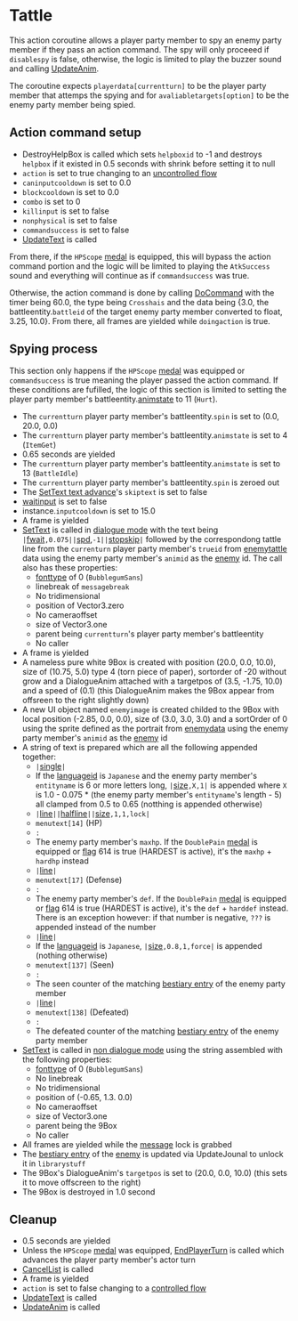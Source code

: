# Tattle
This action coroutine allows a player party member to spy an enemy party member if they pass an action command. The spy will only proceeed if `disablespy` is false, otherwise, the logic is limited to play the buzzer sound and calling [UpdateAnim](../../Visual%20rendering/UpdateAnim.md).

The coroutine expects `playerdata[currentturn]` to be the player party member that attemps the spying and for `avaliabletargets[option]` to be the enemy party member being spied.

## Action command setup

- DestroyHelpBox is called which sets `helpboxid` to -1 and destroys `helpbox` if it existed in 0.5 seconds with shrink before setting it to null
- `action` is set to true changing to an [uncontrolled flow](../Update%20flows/Uncontrolled%20flow.md)
- `caninputcooldown` is set to 0.0
- `blockcooldown` is set to 0.0
- `combo` is set to 0
- `killinput` is set to false
- `nonphysical` is set to false
- `commandsuccess` is set to false
- [UpdateText](../../Visual%20rendering/UpdateText.md) is called

From there, if the `HPScope` [medal](../../../Enums%20and%20IDs/Medal.md) is equipped, this will bypass the action command portion and the logic will be limited to playing the `AtkSuccess` sound and everything will continue as if `commandsuccess` was true.

Otherwise, the action command is done by calling [DoCommand](../../DoCommand.md) with the timer being 60.0, the type being `Crosshais` and the data being {3.0, the battleentity.`battleid` of the target enemy party member converted to float, 3.25, 10.0}. From there, all frames are yielded while `doingaction` is true.

## Spying process
This section only happens if the `HPScope` [medal](../../../Enums%20and%20IDs/Medal.md) was equipped or `commandsuccess` is true meaning the player passed the action command. If these conditions are fufilled, the logic of this section is limited to setting the player party member's battleentity.[animstate](../../../Entities/EntityControl/Animations/animstate.md) to 11 (`Hurt`).

- The `currentturn` player party member's battleentity.`spin` is set to (0.0, 20.0, 0.0)
- The `currentturn` player party member's battleentity.`animstate` is set to 4 (`ItemGet`)
- 0.65 seconds are yielded
- The `currentturn` player party member's battleentity.`animstate` is set to 13 (`BattleIdle`)
- The `currentturn` player party member's battleentity.`spin` is zeroed out
- The [SetText text advance](../../../SetText/Related%20Systems/Text%20advance.md)'s `skiptext` is set to false
- [waitinput](../../../SetText/Notable%20states.md#waitinput) is set to false
- instance.`inputcooldown` is set to 15.0
- A frame is yielded
- [SetText](../../../SetText/SetText.md) is called in [dialogue mode](../../../SetText/Dialogue%20mode.md#dialogue-mode) with the text being `|`[fwait](../../../SetText/Individual%20commands/Fwait.md)`,0.075||`[spd](../../../SetText/Individual%20commands/Spd.md),`-1||`[stopskip](../../../SetText/Individual%20commands/Stopskip.md)`|` followed by the correspondong tattle line from the `currenturn` player party member's `trueid` from [enemytattle](../../../TextAsset%20Data/Enemies%20data.md#enemytattle-data) data using the enemy party member's `animid` as the [enemy](../../../Enums%20and%20IDs/Enemies.md) id. The call also has these properties:
    - [fonttype](../../../SetText/Notable%20states.md#fonttype) of 0 (`BubblegumSans`)
    - linebreak of `messagebreak`
    - No tridimensional
    - position of Vector3.zero
    - No cameraoffset
    - size of Vector3.one
    - parent being `currentturn`'s player party member's battleentity
    - No caller
- A frame is yielded
- A nameless pure white 9Box is created with position (20.0, 0.0, 10.0), size of (10.75, 5.0) type 4 (torn piece of paper), sortorder of -20 without grow and a DialogueAnim attached with a targetpos of (3.5, -1.75, 10.0) and a speed of (0.1) (this DialogueAnim makes the 9Box appear from offsreen to the right slightly down)
- A new UI object named `enemyimage` is created childed to the 9Box with local position (-2.85, 0.0, 0.0), size of (3.0, 3.0, 3.0) and a sortOrder of 0 using the sprite defined as the portrait from [enemydata](../../../TextAsset%20Data/Enemies%20data.md#about-the-portrait-srpite-index) using the enemy party member's `animid` as the [enemy](../../../Enums%20and%20IDs/Enemies.md) id
- A string of text is prepared which are all the following appended together:
    - `|`[single](../../../SetText/Individual%20commands/Single.md)`|`
    - If the [languageid](../../../SetText/languageid.md) is `Japanese` and the enemy party member's `entityname` is 6 or more letters long, `|`[size](../../../SetText/Individual%20commands/size.md)`,X,1|` is appended where `X` is 1.0 - 0.075 * (the enemy party member's `entityname`'s length - 5) all clamped from 0.5 to 0.65 (notthing is appended otherwise)
    - `|`[line](../../../SetText/Individual%20commands/Line.md)`||`[halfline](../../../SetText/Individual%20commands/Halfline.md)`||`[size](../../../SetText/Individual%20commands/size.md)`,1,1,lock|`
    - `menutext[14]` (HP)
    - `: `
    - The enemy party member's `maxhp`. If the `DoublePain` [medal](../../../Enums%20and%20IDs/Medal.md) is equipped or [flag](../../../Flags%20arrays/flags.md) 614 is true (HARDEST is active), it's the `maxhp` + `hardhp` instead
    - `|`[line](../../../SetText/Individual%20commands/Line.md)`|`
    - `menutext[17]` (Defense)
    - `: `
    - The enemy party member's `def`. If the `DoublePain` [medal](../../../Enums%20and%20IDs/Medal.md) is equipped or [flag](../../../Flags%20arrays/flags.md) 614 is true (HARDEST is active), it's the `def` + `harddef` instead. There is an exception however: if that number is negative, `???` is appended instead of the number
    - `|`[line](../../../SetText/Individual%20commands/Line.md)`|`
    - If the [languageid](../../../SetText/languageid.md) is `Japanese`, `|`[size](../../../SetText/Individual%20commands/size.md)`,0.8,1,force|` is appended (nothing otherwise)
    - `menutext[137]` (Seen)
    - `: `
    - The seen counter of the matching [bestiary entry](../../../Enums%20and%20IDs/librarystuff/Bestiary%20entry.md) of the enemy party member
    - `|`[line](../../../SetText/Individual%20commands/Line.md)`|`
    - `menutext[138]` (Defeated)
    - `: `
    - The defeated counter of the matching [bestiary entry](../../../Enums%20and%20IDs/librarystuff/Bestiary%20entry.md) of the enemy party member
- [SetText](../../../SetText/SetText.md) is called in [non dialogue mode](../../../SetText/Dialogue%20mode.md#non-dialogue-mode) using the string assembled with the following properties:
    - [fonttype](../../../SetText/Notable%20states.md#fonttype) of 0 (`BubblegumSans`)
    - No linebreak
    - No tridimensional
    - position of (-0.65, 1.3. 0.0)
    - No cameraoffset
    - size of Vector3.one
    - parent being the 9Box
    - No caller
- All frames are yielded while the [message](../../../SetText/Notable%20states.md#message) lock is grabbed
- The [bestiary entry](../../../Enums%20and%20IDs/librarystuff/Bestiary%20entry.md) of the [enemy](../../../Enums%20and%20IDs/Enemies.md) is updated via UpdateJounal to unlock it in `librarystuff`
- The 9Box's DialogueAnim's `targetpos` is set to (20.0, 0.0, 10.0) (this sets it to move offscreen to the right)
- The 9Box is destroyed in 1.0 second

## Cleanup

- 0.5 seconds are yielded
- Unless the `HPScope` [medal](../../../Enums%20and%20IDs/Medal.md) was equipped, [EndPlayerTurn](../EndPlayerTurn.md) is called which advances the player party member's actor turn
- [CancelList](../../Player%20UI/CancelList.md) is called
- A frame is yielded
- `action` is set to false changing to a [controlled flow](../Update%20flows/Controlled%20flow.md)
- [UpdateText](../../Visual%20rendering/UpdateText.md) is called
- [UpdateAnim](../../Visual%20rendering/UpdateAnim.md) is called
